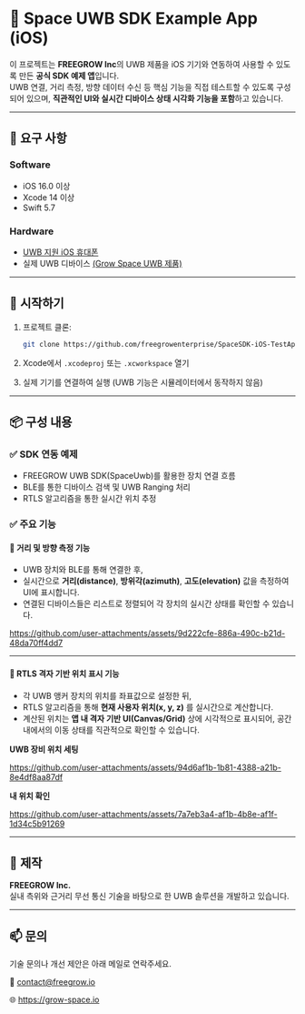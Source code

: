 # 📡 Space UWB SDK Example App (iOS)

이 프로젝트는 **FREEGROW Inc**의 UWB 제품을 iOS 기기와 연동하여 사용할 수 있도록 만든 **공식 SDK 예제 앱**입니다.  
UWB 연결, 거리 측정, 방향 데이터 수신 등 핵심 기능을 직접 테스트할 수 있도록 구성되어 있으며, **직관적인 UI와 실시간 디바이스 상태 시각화 기능을 포함**하고 있습니다.

---

## 🔧 요구 사항

###  Software
- iOS 16.0 이상
- Xcode 14 이상
- Swift 5.7

### Hardware
- [UWB 지원 iOS 휴대폰](https://blog.naver.com/growdevelopers/223775171523)
- 실제 UWB 디바이스 [(Grow Space UWB 제품)](https://grow-space.io/product/n1-mk-01/)

---


## 🚀 시작하기

1. 프로젝트 클론:
    ```bash
    git clone https://github.com/freegrowenterprise/SpaceSDK-iOS-TestApp.git
    ```

2. Xcode에서 `.xcodeproj` 또는 `.xcworkspace` 열기

3. 실제 기기를 연결하여 실행 (UWB 기능은 시뮬레이터에서 동작하지 않음)

---

## 📦 구성 내용

### ✅ SDK 연동 예제
- FREEGROW UWB SDK(SpaceUwb)를 활용한 장치 연결 흐름
- BLE를 통한 디바이스 검색 및 UWB Ranging 처리
- RTLS 알고리즘을 통한 실시간 위치 추정

### ✅ 주요 기능

#### 📏 거리 및 방향 측정 기능
- UWB 장치와 BLE를 통해 연결한 후,
- 실시간으로 **거리(distance)**, **방위각(azimuth)**, **고도(elevation)** 값을 측정하여 UI에 표시합니다.
- 연결된 디바이스들은 리스트로 정렬되어 각 장치의 실시간 상태를 확인할 수 있습니다.

https://github.com/user-attachments/assets/9d222cfe-886a-490c-b21d-48da70ff4dd7

---

#### 🧭 RTLS 격자 기반 위치 표시 기능
- 각 UWB 앵커 장치의 위치를 좌표값으로 설정한 뒤,
- RTLS 알고리즘을 통해 **현재 사용자 위치(x, y, z)** 를 실시간으로 계산합니다.
- 계산된 위치는 **앱 내 격자 기반 UI(Canvas/Grid)** 상에 시각적으로 표시되어,
  공간 내에서의 이동 상태를 직관적으로 확인할 수 있습니다.

**UWB 장비 위치 세팅**

https://github.com/user-attachments/assets/94d6af1b-1b81-4388-a21b-8e4df8aa87df

**내 위치 확인**

https://github.com/user-attachments/assets/7a7eb3a4-af1b-4b8e-af1f-1d34c5b91269


---



## 🏢 제작

**FREEGROW Inc.**  
실내 측위와 근거리 무선 통신 기술을 바탕으로 한 UWB 솔루션을 개발하고 있습니다.

---

## 📫 문의

기술 문의나 개선 제안은 아래 메일로 연락주세요.

📮 contact@freegrow.io

🌐 https://grow-space.io




